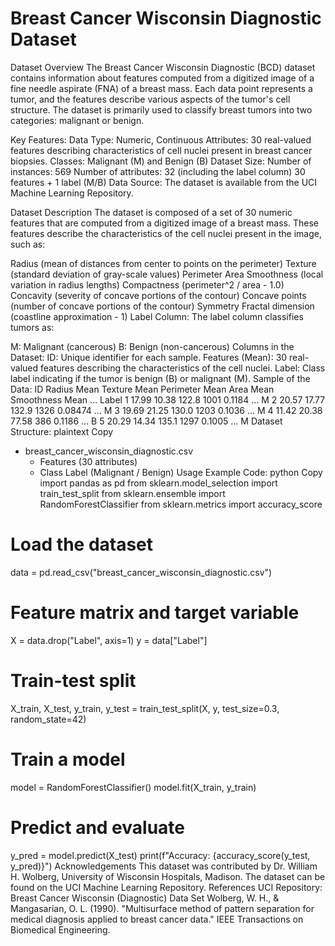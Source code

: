 # Breast Cancer Wisconsin Diagnostic Dataset
Dataset Overview
The Breast Cancer Wisconsin Diagnostic (BCD) dataset contains information about features computed from a digitized image of a fine needle aspirate (FNA) of a breast mass. Each data point represents a tumor, and the features describe various aspects of the tumor's cell structure. The dataset is primarily used to classify breast tumors into two categories: malignant or benign.

Key Features:
Data Type: Numeric, Continuous
Attributes: 30 real-valued features describing characteristics of cell nuclei present in breast cancer biopsies.
Classes: Malignant (M) and Benign (B)
Dataset Size:
Number of instances: 569
Number of attributes: 32 (including the label column)
30 features + 1 label (M/B)
Data Source:
The dataset is available from the UCI Machine Learning Repository.

Dataset Description
The dataset is composed of a set of 30 numeric features that are computed from a digitized image of a breast mass. These features describe the characteristics of the cell nuclei present in the image, such as:

Radius (mean of distances from center to points on the perimeter)
Texture (standard deviation of gray-scale values)
Perimeter
Area
Smoothness (local variation in radius lengths)
Compactness (perimeter^2 / area - 1.0)
Concavity (severity of concave portions of the contour)
Concave points (number of concave portions of the contour)
Symmetry
Fractal dimension (coastline approximation - 1)
Label Column:
The label column classifies tumors as:

M: Malignant (cancerous)
B: Benign (non-cancerous)
Columns in the Dataset:
ID: Unique identifier for each sample.
Features (Mean): 30 real-valued features describing the characteristics of the cell nuclei.
Label: Class label indicating if the tumor is benign (B) or malignant (M).
Sample of the Data:
ID	Radius Mean	Texture Mean	Perimeter Mean	Area Mean	Smoothness Mean	...	Label
1	17.99	10.38	122.8	1001	0.1184	...	M
2	20.57	17.77	132.9	1326	0.08474	...	M
3	19.69	21.25	130.0	1203	0.1036	...	M
4	11.42	20.38	77.58	386	0.1186	...	B
5	20.29	14.34	135.1	1297	0.1005	...	M
Dataset Structure:
plaintext
Copy
- breast_cancer_wisconsin_diagnostic.csv
  - Features (30 attributes)
  - Class Label (Malignant / Benign)
Usage
Example Code:
python
Copy
import pandas as pd
from sklearn.model_selection import train_test_split
from sklearn.ensemble import RandomForestClassifier
from sklearn.metrics import accuracy_score

# Load the dataset
data = pd.read_csv("breast_cancer_wisconsin_diagnostic.csv")

# Feature matrix and target variable
X = data.drop("Label", axis=1)
y = data["Label"]

# Train-test split
X_train, X_test, y_train, y_test = train_test_split(X, y, test_size=0.3, random_state=42)

# Train a model
model = RandomForestClassifier()
model.fit(X_train, y_train)

# Predict and evaluate
y_pred = model.predict(X_test)
print(f"Accuracy: {accuracy_score(y_test, y_pred)}")
Acknowledgements
This dataset was contributed by Dr. William H. Wolberg, University of Wisconsin Hospitals, Madison.
The dataset can be found on the UCI Machine Learning Repository.
References
UCI Repository: Breast Cancer Wisconsin (Diagnostic) Data Set
Wolberg, W. H., & Mangasarian, O. L. (1990). "Multisurface method of pattern separation for medical diagnosis applied to breast cancer data." IEEE Transactions on Biomedical Engineering.
